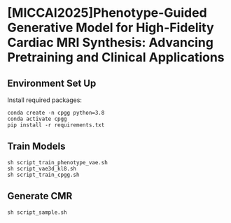 # [MICCAI2025]Phenotype-Guided Generative Model for High-Fidelity Cardiac MRI Synthesis: Advancing Pretraining and Clinical Applications
## Environment Set Up
Install required packages:
```
conda create -n cpgg python=3.8
conda activate cpgg
pip install -r requirements.txt
```

## Train Models
```
sh script_train_phenotype_vae.sh
sh script_vae3d_kl8.sh
sh script_train_cpgg.sh
```
## Generate CMR
```
sh script_sample.sh
```
